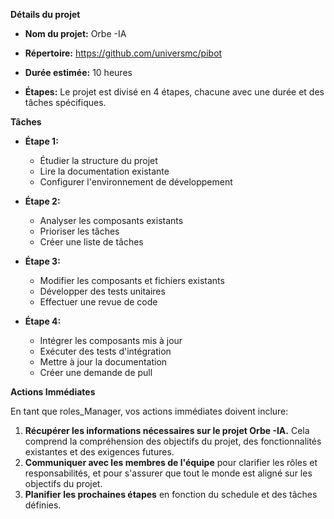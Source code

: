 



**Détails du projet**


* **Nom du projet:** Orbe -IA

* **Répertoire:** https://github.com/universmc/pibot

* **Durée estimée:** 10 heures

* **Étapes:** Le projet est divisé en 4 étapes, chacune avec une durée et des tâches spécifiques.

**Tâches**

* **Étape 1:**  
    * Étudier la structure du projet
    * Lire la documentation existante
    * Configurer l'environnement de développement

* **Étape 2:**
    * Analyser les composants existants
    * Prioriser les tâches
    * Créer une liste de tâches

* **Étape 3:**
    * Modifier les composants et fichiers existants
    * Développer des tests unitaires
    * Effectuer une revue de code

* **Étape 4:**
    * Intégrer les composants mis à jour
    * Exécuter des tests d'intégration
    * Mettre à jour la documentation
    * Créer une demande de pull

**Actions Immédiates**

En tant que  roles_Manager, vos actions immédiates doivent inclure:

1. **Récupérer les informations nécessaires sur le projet Orbe -IA.** Cela comprend la compréhension des objectifs du projet, des fonctionnalités existantes et des exigences futures.
2. **Communiquer avec les membres de l'équipe** pour clarifier les rôles et responsabilités, et pour s'assurer que tout le monde est aligné sur les objectifs du projet.
3. **Planifier les prochaines étapes** en fonction du schedule et des tâches définies.



